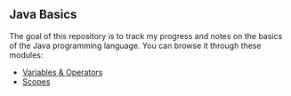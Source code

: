 ## Java Basics
The goal of this repository is to track my progress and notes on the basics of the Java programming language. You can browse it through these modules:
- [Variables & Operators](https://github.com/Will-Andrade/java-basics/tree/master/src/com/will/smarttv)
- [Scopes](https://github.com/Will-Andrade/java-basics/tree/master/src/com/will/scope)
